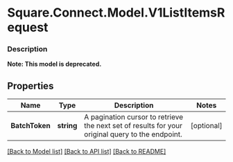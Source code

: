 # Square.Connect.Model.V1ListItemsRequest

### Description


**Note: This model is deprecated.**

## Properties

Name | Type | Description | Notes
------------ | ------------- | ------------- | -------------
**BatchToken** | **string** | A pagination cursor to retrieve the next set of results for your original query to the endpoint. | [optional] 



[[Back to Model list]](../README.md#documentation-for-models) [[Back to API list]](../README.md#documentation-for-api-endpoints) [[Back to README]](../README.md)

